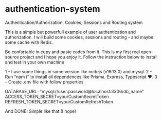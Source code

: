 # authentication-system
Authentication/Authorization, Cookies, Sessions and Routing system

This is a simple but powerfull example of user authentication and authorization. I will build some cookies, sessions and routing - and maybe some cache with Redis.

Be confortable in copy and paste codes from it. This is my first real open-source project and I hope you enjoy it. Follow the instruction below to install and test in your own machine

1 - I use some things in some version like nodejs (v16.13.0) and mysql.
2 - Run "npm i" to install all dependences like Prisma, Express, Typescript ❤️.
3 - Create .env file with follow properties:

DATABASE_URL="mysql://user:password@localhost:3306/db_name"
ACCESS_TOKEN_SECRET=yourCustomSecretToken
REFRESH_TOKEN_SECRET=yourCustomRefreshToken


And DONE!
Simple like that (I hope)
